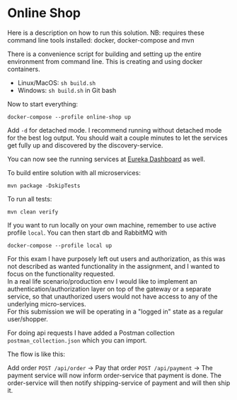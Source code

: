 # Online Shop

Here is a description on how to run this solution. NB: requires these command line tools installed: docker, docker-compose and mvn

There is a convenience script for building and setting up the entire environment from command line. This is creating and using docker containers.
* Linux/MacOS:  ``sh build.sh``
* Windows: ``sh build.sh`` in Git bash

Now to start everything:

```
docker-compose --profile online-shop up
```

Add `-d` for detached mode.
I recommend running without detached mode for the best log output.
You should wait a couple minutes to let the services get fully up and discovered by the discovery-service.

You can now see the running services at [Eureka Dashboard](http://localhost:8761) as well.

To build entire solution with all microservices:
```
mvn package -DskipTests
```

To run all tests:
```
mvn clean verify
```

If you want to run locally on your own machine, remember to use active profile `local`. You can then start db and RabbitMQ with 

`docker-compose --profile local up`

For this exam I have purposely left out users and authorization, as this was not described as wanted functionality in the assignment, and I wanted to focus on the functionality requested.\
In a real life scenario/production env I would like to implement an authentication/authorization layer on top of the gateway or a separate service, so that unauthorized users would not have access to any of the underlying micro-services.\
For this submission we will be operating in a "logged in" state as a regular user/shopper.

For doing api requests I have added a Postman collection `postman_collection.json` which you can import.

The flow is like this:

Add order `POST /api/order` -> Pay that order `POST /api/payment` -> The payment service will now inform order-service that payment is done. The order-service will then notify shipping-service of payment and will then ship it.